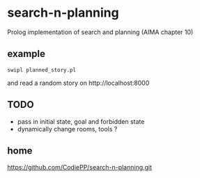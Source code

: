 # search-n-planning
Prolog implementation of search and planning (AIMA chapter 10)


## example

`swipl planned_story.pl`

and read a random story on http://localhost:8000


## TODO

* pass in initial state, goal and forbidden state
* dynamically change rooms, tools ?


## home

https://github.com/CodiePP/search-n-planning.git

